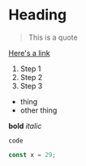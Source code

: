 # Heading

> This is a quote

[Here's a link](https://google.com)

1. Step 1
2. Step 2
3. Step 3

- thing
- other thing

**bold**
_italic_

<!-- Comment -->

[footnote]: thing

`code`

```javascript
const x = 29;
```
